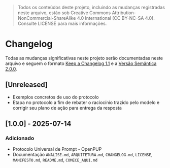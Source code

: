 > Todos os conteúdos deste projeto, incluindo as mudanças registradas neste arquivo, estão sob Creative Commons Attribution-NonCommercial-ShareAlike 4.0 International (CC BY-NC-SA 4.0). Consulte LICENSE para mais informações.

# Changelog

Todas as mudanças significativas neste projeto serão documentadas neste arquivo e seguem o formato [Keep a Changelog 1.1](https://keepachangelog.com/pt-BR/1.1.0/) e a [Versão Semântica 2.0.0](https://semver.org/lang/pt-BR/).


## [Unreleased]
- Exemplos concretos de uso do protocolo
- Etapa no protocolo a fim de rebater o raciocínio trazido pelo modelo e corrigir seu plano de ação para entrega da resposta

## [1.0.0] - 2025-07-14
### Adicionado
- Protocolo Universal de Prompt - OpenPUP
- Documentação `ANALISE.md`, `ARQUITETURA.md`, `CHANGELOG.md`, `LICENSE`, `MANIFESTO.md`, `README.md`, `COMECE_AQUI.md`